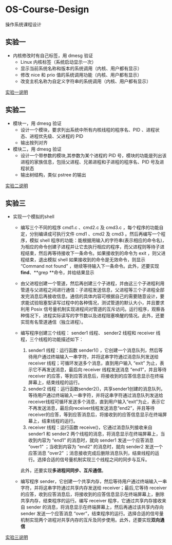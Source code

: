 # OS-Course-Design
 操作系统课程设计

##  实验一

- 内核修改时有自己标签，用 dmesg 验证
  - Linux 内核标签（系统启动显示一次）
  - 显示当前系统名称和版本的系统调用（内核、用户都有显示）
  - 修改 nice 和 prio 值的系统调用功能（内核、用户都有显示）
  - 改变主机名称为自定义字符串的系统调用（内核、用户都有显示）

[实验一说明](./实验一/README.md)  

## 实验二

- 模块一，用 dmesg 验证
  - 设计一个模块，要求列出系统中所有内核线程的程序名、PID 、进程状态、进程优先级、父进程的 PID
  - 输出按列对齐
- 模块二，用 dmesg 验证
  - 设计一个带参数的模块,其参数为某个进程的 PID 号，模块的功能是列出该进程的家族信息，包括父进程、兄弟进程和子进程的程序名、PID 号及进程状态
  - 输出树结构，类似 pstree 的输出

[实验二说明](./实验二/README.md)

## 实验三

- 实现一个模拟的shell

  - 编写三个不同的程序 cmd1.c 、cmd2.c 及 cmd3.c ，每个程序的功能自定，分别编译成可执行文件 cmd1 、cmd2 及 cmd3 。然后再编写一个程序，模拟 shell 程序的功能：能根据用输入的字符串(表示相应的命令名)，为相应的命令创建子进程并让它去执行相应的程序，而父进程则等待子进程结束，然后再等待接收下一条命令。如果接收到的命令为 exit ，则父进程结束，退出模拟 shell 如果接收到的命令是无效命令，则显示 “Command not found” ，继续等待输入下一条命令。此外，还要实现 **find**、**grep **命令，并给结果显示

  -  由父进程创建一个管道，然后再创建三个子进程，并由这三个子进程利用管道与父进程之间进行通信：子进程发送信息，父进程等三个子进程全部发完消息后再接收信息。通信的具体内容可根据自己的需要随意设计，要求能试验阻塞型读写过程中的各种情况，测试管道的默认大小，并且要求利用 Posix 信号量机制实现进程间对管道的互斥访问。运行程序，观察各种情况下，进程实际读写的字节数以及进程阻塞唤醒的情况。此外，还要实现有名管道通信（独立进程）。

  - 编写程序创建三个线程： sender1 线程、 sender2 线程和 receiver 线程，三个线程的功能描述如下：

    1. sender1 线程：运行函数 sender1() ，它创建一个消息队列，然后等待用户通过终端输入一串字符，并将这串字符通过消息队列发送给 receiver 线程；可循环发送多个消息，直到用户输入 “exit” 为止，表示它不再发送消息，最后向 receiver 线程发送消息 “end1”，并且等待 receiver 的应答，等到应答消息后，将接收到的应答信息显示在终端屏幕上，结束线程的运行。
    2. sender2 线程：运行函数sender2()，共享sender1创建的消息队列，等待用户通过终端输入一串字符，并将这串字符通过消息队列发送给receiver线程可循环发送多个消息，直到用户输入“exit”为止，表示它不再发送消息，最后向receiver线程发送消息“end2”，并且等待receiver的应答，等到应答消息后，将接收到的应答信息显示在终端屏幕上，结束线程的运行。
    3. receiver 线程：运行函数 receive()，它通过消息队列接收来自 sender1 和 sender2 两个线程的消息，将消息显示在终端屏幕上，当收到内容为 “end1” 的消息时，就向 sender1 发送一个应答消息 “over1” ；当收到内容为 “end2” 的消息时，就向 sender2 发送一个应答消息 “over2” ；消息接收完成后删除消息队列，结束线程的运行。选择合适的信号量机制实现三个线程之间的同步与互斥。

    此外，还要实现**多进程间同步、互斥通信**。

  - 编写程序 sender，它创建一个共享内存，然后等待用户通过终端输入一串字符，并将这串字符通过共享内存发送给 receiver；最后,它等待 receiver 的应答，收到应答消息后，将接收到的应答信息显示在终端屏幕上，删除共享内存，结束程序的运行。编写 receiver 程序，它通过共享内存接收来自 sender 的消息，将消息显示在终端屏幕上，然后再通过该共享内存向 sender 发送一个应答消息 “over”，结束程序的运行。选择合适的信号量机制实现两个进程对共享内存的互斥及同步使用。此外，还要实现**双向通信**

[实验三说明](./实验三/README.md)





